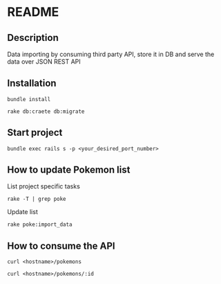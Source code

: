 # README

## Description
Data importing by consuming third party API, store it in DB and serve the data over JSON REST API

## Installation
```shell
bundle install
```

```shell
rake db:craete db:migrate
```

## Start project
```shell
bundle exec rails s -p <your_desired_port_number>
```

## How to update Pokemon list
List project specific tasks
```shell
rake -T | grep poke
```

Update list
```shell
rake poke:import_data
```

## How to consume the API

```shell
curl <hostname>/pokemons
```
```shell
curl <hostname>/pokemons/:id
```
